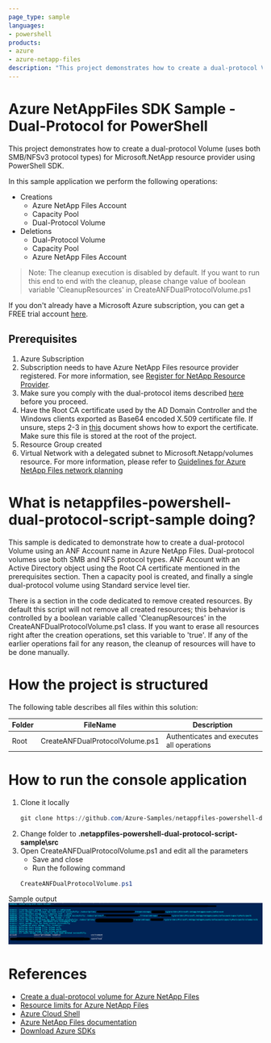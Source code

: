 ```yaml
---
page_type: sample
languages:
- powershell
products:
- azure
- azure-netapp-files
description: "This project demonstrates how to create a dual-protocol Volume for Microsoft.NetApp resource provider using PowerShell SDK."
---
```


# Azure NetAppFiles SDK Sample - Dual-Protocol for PowerShell 

This project demonstrates how to create a dual-protocol Volume (uses both SMB/NFSv3 protocol types) for Microsoft.NetApp resource provider using PowerShell SDK.

In this sample application we perform the following operations:

* Creations
    * Azure NetApp Files Account
    * Capacity Pool
    * Dual-Protocol Volume
* Deletions
    * Dual-Protocol Volume
    * Capacity Pool
    * Azure NetApp Files Account

>Note: The cleanup execution is disabled by default. If you want to run this end to end with the cleanup, please
>change value of boolean variable 'CleanupResources' in CreateANFDualProtocolVolume.ps1

If you don't already have a Microsoft Azure subscription, you can get a FREE trial account [here](http://go.microsoft.com/fwlink/?LinkId=330212).

## Prerequisites

1. Azure Subscription
2. Subscription needs to have Azure NetApp Files resource provider registered. For more information, see [Register for NetApp Resource Provider](https://docs.microsoft.com/en-us/azure/azure-netapp-files/azure-netapp-files-register).
3. Make sure you comply with the dual-protocol items described [here](https://docs.microsoft.com/en-us/azure/azure-netapp-files/create-volumes-dual-protocol#considerations) before you proceed.
4. Have the Root CA certificate used by the AD Domain Controller and the Windows clients exported as Base64 encoded X.509 certificate file.
If unsure, steps 2-3 in [this](https://docs.microsoft.com/en-us/azure/azure-netapp-files/create-volumes-dual-protocol#upload-active-directory-certificate-authority-public-root-certificate) document shows how to export the certificate.
Make sure this file is stored at the root of the project.
1. Resource Group created
1. Virtual Network with a delegated subnet to Microsoft.Netapp/volumes resource. For more information, please refer to [Guidelines for Azure NetApp Files network planning](https://docs.microsoft.com/en-us/azure/azure-netapp-files/azure-netapp-files-network-topologies)

# What is netappfiles-powershell-dual-protocol-script-sample doing? 

This sample is dedicated to demonstrate how to create a dual-protocol Volume using an ANF Account name in Azure NetApp Files.
Dual-protocol volumes use both SMB and NFS protocol types.
ANF Account with an Active Directory object using the Root CA certificate mentioned in the prerequisites section.
Then a capacity pool is created, and finally a single dual-protocol volume using Standard service level tier.

There is a section in the code dedicated to remove created resources. By default this script will not remove all created resources;
this behavior is controlled by a boolean variable called 'CleanupResources' in the CreateANFDualProtocolVolume.ps1 class. If you want to erase all resources right after the
creation operations, set this variable to 'true'.
If any of the earlier operations fail for any reason, the cleanup of resources will have to be done manually.

# How the project is structured

The following table describes all files within this solution:

| Folder      | FileName                		| Description                                                                                                                         |
|-------------|---------------------------------|-------------------------------------------------------------------------------------------------------------------------------------|
| Root        | CreateANFDualProtocolVolume.ps1 | Authenticates and executes all operations                                                                                           |

# How to run the console application

1. Clone it locally
    ```powershell
    git clone https://github.com/Azure-Samples/netappfiles-powershell-dual-protocol-script-sample.git
    ```
1. Change folder to **.netappfiles-powershell-dual-protocol-script-sample\src**
1. Open CreateANFDualProtocolVolume.ps1 and edit all the parameters
	 * Save and close
	 * Run the following command
	 ``` powershell
	 CreateANFDualProtocolVolume.ps1
	 ```

Sample output
![e2e execution](./media/e2e-execution.PNG)

# References

* [Create a dual-protocol volume for Azure NetApp Files](https://docs.microsoft.com/en-us/azure/azure-netapp-files/create-volumes-dual-protocol)
* [Resource limits for Azure NetApp Files](https://docs.microsoft.com/en-us/azure/azure-netapp-files/azure-netapp-files-resource-limits)
* [Azure Cloud Shell](https://docs.microsoft.com/en-us/azure/cloud-shell/quickstart)
* [Azure NetApp Files documentation](https://docs.microsoft.com/en-us/azure/azure-netapp-files/)
* [Download Azure SDKs](https://azure.microsoft.com/downloads/)
 
